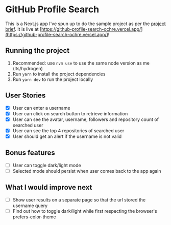 # GitHub Profile Search

This is a Next.js app I've spun up to do the sample project as per the [project brief](https://github.com/florinpop17/app-ideas/blob/master/Projects/2-Intermediate/GitHub-Profiles.md). It is live at [https://github-profile-search-ochre.vercel.app/](https://github-profile-search-ochre.vercel.app/)!

## Running the project

1. Recommended: use `nvm use` to use the same node version as me (lts/hydrogen)
2. Run `yarn` to install the project dependencies
3. Run `yarn dev` to run the project locally

## User Stories

-   [x] User can enter a username
-   [x] User can click on search button to retrieve information
-   [x] User can see the avatar, username, followers and repository count of searched user
-   [x] User can see the top 4 repositories of searched user
-   [x] User should get an alert if the username is not valid

## Bonus features

-  [ ] User can toggle dark/light mode
-  [ ] Selected mode should persist when user comes back to the app again

## What I would improve next

- [ ] Show user results on a separate page so that the url stored the username query
- [ ] Find out how to toggle dark/light while first respecting the browser's prefers-color-theme
